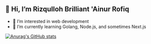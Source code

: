 
## 👋 Hi, I’m Rizqulloh Brilliant 'Ainur Rofiq
- 👀 I’m interested in web development
- 🌱 I’m currently learning Golang, Node.js, and sometimes Next.js 
<!-- - 💞️ I’m looking to collaborate on ... -->
<!-- - 📫 How to reach me ... -->

[![Anurag's GitHub stats](https://github-readme-stats.vercel.app/api?username=rizqrofiq&hide=stars,commits,prs,issues,contribs)](https://github.com/anuraghazra/github-readme-stats)


<!---
rizqrofiq/rizqrofiq is a ✨ special ✨ repository because its `README.md` (this file) appears on your GitHub profile.
You can click the Preview link to take a look at your changes.
--->
